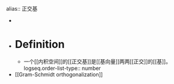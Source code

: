 alias:: 正交基

-
- # Definition
	- 一个[[内积空间]]的[[正交基]]是[[基向量]]两两[[正交]]的[[基]]。
	  logseq.order-list-type:: number
- [[Gram-Schmidt orthogonalization]]